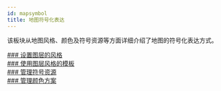 ```yaml
---
id: mapsymbol
title: 地图符号化表达
---
```

该板块从地图风格、颜色及符号资源等方面详细介绍了地图的符号化表达方式。

[### 设置图层的风格](LayerStyleTab)   
[### 使用图层风格的模板](LayerStyle)  
[### 管理符号资源](ResourcesManager)   
[### 管理颜色方案](ManageColorRamp)


